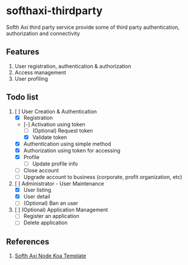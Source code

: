 # softhaxi-thirdparty
Softh Axi third party service provide some of third party authentication, authorization and connectivity

## Features
1. User registration, authentication & authorization
2. Access management
3. User profiling

## Todo list
1. [ ] User Creation & Authentication
   - [x] Registration
   - [-] Activation using token
     - [ ] \(Optional) Request token
     - [x] Validate token
   - [x] Authentication using simple method
   - [x] Authorization using token for accessing
   - [x] Profile
     - [ ] Update profile info
   - [ ] Close account
   - [ ] Upgrade account to business (corporate, profit organization, etc)
2. [ ] Administrator - User Maintenance
   - [x] User listing
   - [x] User detail
   - [ ] \(Optional) Ban an user
3. [ ] \(Optional) Application Management
   - [ ] Register an application
   - [ ] Delete application

## References
1. [Softh Axi Node Koa Template](https://github.com/ivohutasoit/softhaxi-node-koa-template)